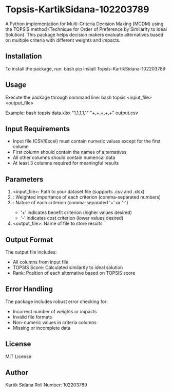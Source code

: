 # Topsis-KartikSidana-102203789

A Python implementation for Multi-Criteria Decision Making (MCDM) using the TOPSIS method (Technique for Order of Preference by Similarity to Ideal Solution). This package helps decision makers evaluate alternatives based on multiple criteria with different weights and impacts.

## Installation

To install the package, run:
bash
pip install Topsis-KartikSidana-102203789


## Usage

Execute the package through command line:
bash
topsis <input_file> <weights> <impacts> <output_file>


Example:
bash
topsis data.xlsx "1,1,1,1,1" "+,+,+,+,+" output.csv


## Input Requirements

- Input file (CSV/Excel) must contain numeric values except for the first column
- First column should contain the names of alternatives
- All other columns should contain numerical data
- At least 3 columns required for meaningful results

## Parameters

1. <input_file>: Path to your dataset file (supports .csv and .xlsx)
2. <weights>: Weighted importance of each criterion (comma-separated numbers)
3. <impacts>: Nature of each criterion (comma-separated '+' or '-')
   - '+' indicates benefit criterion (higher values desired)
   - '-' indicates cost criterion (lower values desired)
4. <output_file>: Name of file to store results

## Output Format

The output file includes:
- All columns from input file
- TOPSIS Score: Calculated similarity to ideal solution
- Rank: Position of each alternative based on TOPSIS score

## Error Handling

The package includes robust error checking for:
- Incorrect number of weights or impacts
- Invalid file formats
- Non-numeric values in criteria columns
- Missing or incomplete data

## License
MIT License

## Author
Kartik Sidana
Roll Number: 102203789
